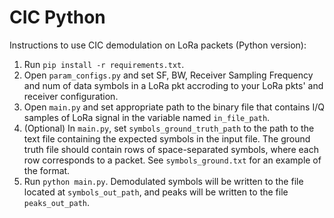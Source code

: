 # CIC Python
Instructions to use CIC demodulation on LoRa packets (Python version):

1. Run `pip install -r requirements.txt`.
1. Open `param_configs.py` and set SF, BW, Receiver Sampling Frequency and num of data symbols in a LoRa pkt accroding to your LoRa pkts' and receiver configuration. 
1. Open `main.py` and set appropriate path to the binary file that contains I/Q samples of LoRa signal in the variable named `in_file_path`.
1. (Optional) In `main.py`, set `symbols_ground_truth_path` to the path to the text file containing the expected symbols in the input file. The ground truth file should contain rows of space-separated symbols, where each row corresponds to a packet. See `symbols_ground.txt` for an example of the format.
1. Run `python main.py`. Demodulated symbols will be written to the file located at `symbols_out_path`, and peaks will be written to the file `peaks_out_path`.